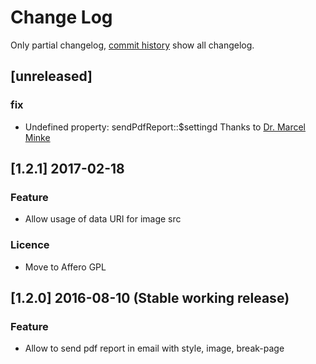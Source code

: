 # Change Log
Only partial changelog, [commit history](https://framagit.org/Shnoulle/LimeSurvey/commits/2.06_SondagesPro) show all changelog.

## [unreleased]

### fix
- Undefined property: sendPdfReport::$settingd Thanks to [Dr. Marcel Minke ](https://framagit.org/SondagePro-LimeSurvey-plugin/sendPdfReport/issues/1)

## [1.2.1] 2017-02-18

### Feature
- Allow usage of data URI for image src

### Licence
- Move to Affero GPL

## [1.2.0] 2016-08-10 (Stable working release)

### Feature
- Allow to send pdf report in email with style, image, break-page
